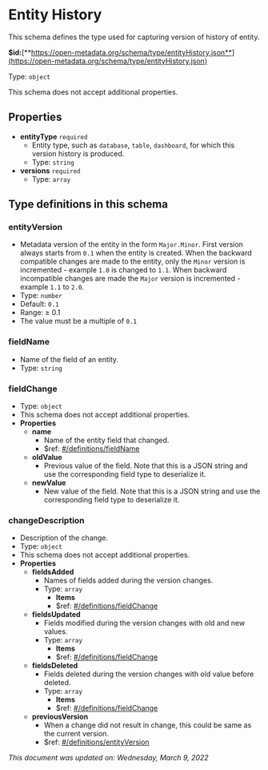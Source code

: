 # Entity History

This schema defines the type used for capturing version of history of entity.

**$id:**[**https://open-metadata.org/schema/type/entityHistory.json**](https://open-metadata.org/schema/type/entityHistory.json)

Type: `object`

This schema does not accept additional properties.

## Properties

* **entityType** `required`
  * Entity type, such as `database`, `table`, `dashboard`, for which this version history is produced.
  * Type: `string`
* **versions** `required`
  * Type: `array`

## Type definitions in this schema

### entityVersion

* Metadata version of the entity in the form `Major.Minor`. First version always starts from `0.1` when the entity is created. When the backward compatible changes are made to the entity, only the `Minor` version is incremented - example `1.0` is changed to `1.1`. When backward incompatible changes are made the `Major` version is incremented - example `1.1` to `2.0`.
* Type: `number`
* Default: `0.1`
* Range: ≥ 0.1
* The value must be a multiple of `0.1`

### fieldName

* Name of the field of an entity.
* Type: `string`

### fieldChange

* Type: `object`
* This schema does not accept additional properties.
* **Properties**
  * **name**
    * Name of the entity field that changed.
    * $ref: [#/definitions/fieldName](entityhistory.md#fieldname)
  * **oldValue**
    * Previous value of the field. Note that this is a JSON string and use the corresponding field type to deserialize it.
  * **newValue**
    * New value of the field. Note that this is a JSON string and use the corresponding field type to deserialize it.

### changeDescription

* Description of the change.
* Type: `object`
* This schema does not accept additional properties.
* **Properties**
  * **fieldsAdded**
    * Names of fields added during the version changes.
    * Type: `array`
      * **Items**
      * $ref: [#/definitions/fieldChange](entityhistory.md#fieldchange)
  * **fieldsUpdated**
    * Fields modified during the version changes with old and new values.
    * Type: `array`
      * **Items**
      * $ref: [#/definitions/fieldChange](entityhistory.md#fieldchange)
  * **fieldsDeleted**
    * Fields deleted during the version changes with old value before deleted.
    * Type: `array`
      * **Items**
      * $ref: [#/definitions/fieldChange](entityhistory.md#fieldchange)
  * **previousVersion**
    * When a change did not result in change, this could be same as the current version.
    * $ref: [#/definitions/entityVersion](entityhistory.md#entityversion)

_This document was updated on: Wednesday, March 9, 2022_
